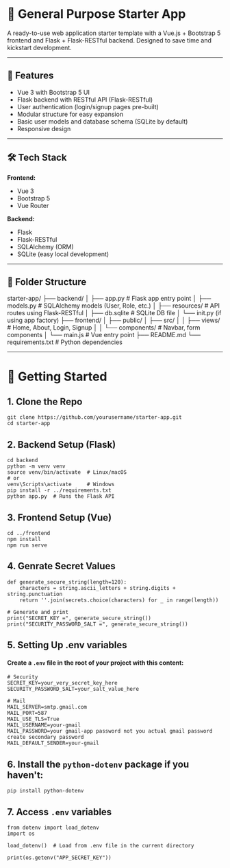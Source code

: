 # 🚀 General Purpose Starter App

A ready-to-use web application starter template with a Vue.js + Bootstrap 5 frontend and Flask + Flask-RESTful backend. Designed to save time and kickstart development.

---

## 🌟 Features

- Vue 3 with Bootstrap 5 UI
- Flask backend with RESTful API (Flask-RESTful)
- User authentication (login/signup pages pre-built)
- Modular structure for easy expansion
- Basic user models and database schema (SQLite by default)
- Responsive design

---

## 🛠 Tech Stack

**Frontend:**

- Vue 3
- Bootstrap 5
- Vue Router

**Backend:**

- Flask
- Flask-RESTful
- SQLAlchemy (ORM)
- SQLite (easy local development)

---

## 📁 Folder Structure
starter-app/
├── backend/
│ ├── app.py # Flask app entry point
│ ├── models.py # SQLAlchemy models (User, Role, etc.)
│ ├── resources/ # API routes using Flask-RESTful
│ ├── db.sqlite # SQLite DB file
│ └── init.py (if using app factory)
├── frontend/
│ ├── public/
│ ├── src/
│ │ ├── views/ # Home, About, Login, Signup
│ │ └── components/ # Navbar, form components
│ └── main.js # Vue entry point
├── README.md
└── requirements.txt # Python dependencies

---

# 🚀 Getting Started

## 1. Clone the Repo
```
git clone https://github.com/yourusername/starter-app.git
cd starter-app
```

## 2. Backend Setup (Flask)
```
cd backend
python -m venv venv
source venv/bin/activate  # Linux/macOS
# or
venv\Scripts\activate     # Windows
pip install -r ../requirements.txt
python app.py  # Runs the Flask API
```

## 3. Frontend Setup (Vue)
```
cd ../frontend
npm install
npm run serve
```

## 4. Genrate Secret Values
```
def generate_secure_string(length=120):
    characters = string.ascii_letters + string.digits + string.punctuation
    return ''.join(secrets.choice(characters) for _ in range(length))

# Generate and print
print("SECRET_KEY =", generate_secure_string())
print("SECURITY_PASSWORD_SALT =", generate_secure_string())
```

## 5. Setting Up .env variables
####  Create a `.env` file in the root of your project with this content:
```
# Security
SECRET_KEY=your_very_secret_key_here
SECURITY_PASSWORD_SALT=your_salt_value_here

# Mail
MAIL_SERVER=smtp.gmail.com
MAIL_PORT=587
MAIL_USE_TLS=True
MAIL_USERNAME=your-gmail
MAIL_PASSWORD=your gmail-app password not you actual gmail password create secondary password 
MAIL_DEFAULT_SENDER=your-gmail
```

## 6. Install the `python-dotenv` package if you haven't:
```
pip install python-dotenv
```

## 7. Access `.env` variables
```
from dotenv import load_dotenv
import os

load_dotenv()  # Load from .env file in the current directory

print(os.getenv("APP_SECRET_KEY"))
```
